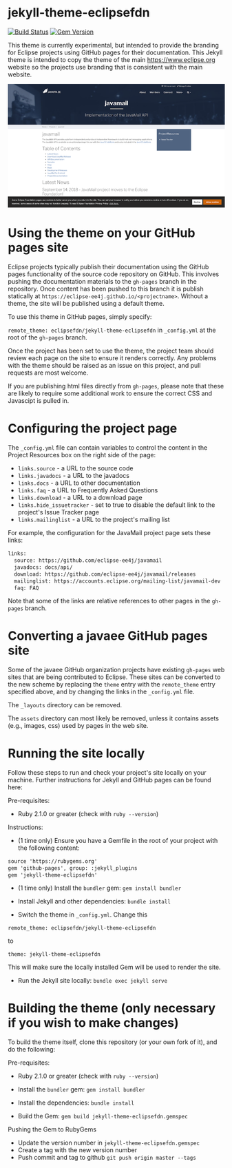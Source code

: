 # jekyll-theme-eclipsefdn

[![Build Status](https://travis-ci.org/eclipsefdn/jekyll-theme-eclipsefdn.svg?branch=master)](https://travis-ci.org/eclipsefdn/jekyll-theme-eclipsefdn)
[![Gem Version](https://badge.fury.io/rb/jekyll-theme-eclipsefdn.svg)](https://badge.fury.io/rb/jekyll-theme-eclipsefdn)

This theme is currently experimental, but intended to provide the branding for Eclipse projects using GitHub pages for their documentation.
This Jekyll theme is intended to copy the theme of the main https://www.eclipse.org website so the projects use branding that is consistent with the main website.


![Screenshot](https://raw.githubusercontent.com/eclipsefdn/jekyll-theme-eclipsefdn/master/screenshot.png)

# Using the theme on your GitHub pages site

Eclipse projects typically publish their documentation using the GitHub pages functionality of the source code repository on GitHub. 
This involves pushing the documentation materials to the `gh-pages` branch in the repository. Once content has been pushed to this branch
it is publish statically at `https://eclipse-ee4j.github.io/<projectname>`. Without a theme, the site will be published using a default
theme.

To use this theme in GitHub pages, simply specify:

`remote_theme: eclipsefdn/jekyll-theme-eclipsefdn` in `_config.yml` at the root of the `gh-pages` branch.

Once the project has been set to use the theme, the project team should review each page on the site to ensure it renders correctly.
Any problems with the theme should be raised as an issue on this project, and pull requests are most welcome.

If you are publishing html files directly from `gh-pages`, please note that these are likely to require some additional work to ensure
the correct CSS and Javascipt is pulled in.

# Configuring the project page

The `_config.yml` file can contain variables to control the content in the
Project Resources box on the right side of the page:

* `links.source` - a URL to the source code
* `links.javadocs` - a URL to the javadocs
* `links.docs` - a URL to other documentation
* `links.faq` - a URL to Frequently Asked Questions
* `links.download` - a URL to a download page
* `links.hide_issuetracker` - set to true to disable the default link to the project's Issue Tracker page
* `links.mailinglist` - a URL to the project's mailing list

For example, the configuration for the JavaMail project page sets these links:

```
links:
  source: https://github.com/eclipse-ee4j/javamail
  javadocs: docs/api/
  download: https://github.com/eclipse-ee4j/javamail/releases
  mailinglist: https://accounts.eclipse.org/mailing-list/javamail-dev
  faq: FAQ
```

Note that some of the links are relative references to other pages in the
`gh-pages` branch.

# Converting a javaee GitHub pages site

Some of the javaee GitHub organization projects have existing `gh-pages`
web sites that are being contributed to Eclipse.
These sites can be converted to the new scheme by replacing the `theme`
entry with the `remote_theme` entry specified above, and by changing the
links in the `_config.yml` file.

The `_layouts` directory can be removed.

The `assets` directory can most likely be removed, unless it contains
assets (e.g., images, css) used by pages in the web site.

# Running the site locally

Follow these steps to run and check your project's site locally on your machine. Further instructions for Jekyll and GitHub pages can be
found here:

Pre-requisites:

* Ruby 2.1.0 or greater (check with `ruby --version`)

Instructions:

* (1 time only) Ensure you have a Gemfile in the root of your project with the following content:

````
source 'https://rubygems.org'
gem 'github-pages', group: :jekyll_plugins
gem 'jekyll-theme-eclipsefdn'
````

* (1 time only) Install the `bundler` gem: `gem install bundler`

* Install Jekyll and other dependencies: `bundle install`

* Switch the theme in `_config.yml`. Change this
````
remote_theme: eclipsefdn/jekyll-theme-eclipsefdn
````

to

````
theme: jekyll-theme-eclipsefdn
````

This will make sure the locally installed Gem will be used to render the site.

* Run the Jekyll site locally: `bundle exec jekyll serve`

# Building the theme (only necessary if you wish to make changes)

To build the theme itself, clone this repository (or your own fork of it), and do the following:

Pre-requisites:

* Ruby 2.1.0 or greater (check with `ruby --version`)

* Install the `bundler` gem: `gem install bundler`

* Install the dependencies: `bundle install`

* Build the Gem: `gem build jekyll-theme-eclipsefdn.gemspec`

Pushing the Gem to RubyGems

* Update the version number in `jekyll-theme-eclipsefdn.gemspec`
* Create a tag with the new version number
* Push commit and tag to github `git push origin master --tags`

